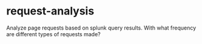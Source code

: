 # request-analysis
Analyze page requests based on splunk query results. With what frequency are different types of requests made?
